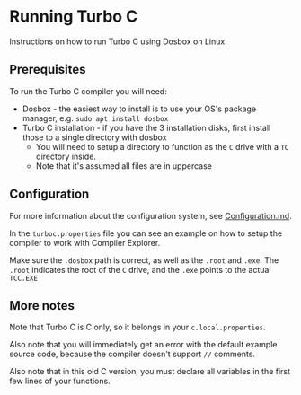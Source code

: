 # Running Turbo C

Instructions on how to run Turbo C using Dosbox on Linux.

## Prerequisites

To run the Turbo C compiler you will need:

- Dosbox - the easiest way to install is to use your OS's package manager, e.g. `sudo apt install dosbox`
- Turbo C installation - if you have the 3 installation disks, first install those to a single directory with dosbox
  - You will need to setup a directory to function as the `C` drive with a `TC` directory inside.
  - Note that it's assumed all files are in uppercase

## Configuration

For more information about the configuration system, see [Configuration.md](Configuration.md).

In the `turboc.properties` file you can see an example on how to setup the compiler to work with Compiler Explorer.

Make sure the `.dosbox` path is correct, as well as the `.root` and `.exe`. The `.root` indicates the root of the `C`
drive, and the `.exe` points to the actual `TCC.EXE`

## More notes

Note that Turbo C is C only, so it belongs in your `c.local.properties`.

Also note that you will immediately get an error with the default example source code, because the compiler doesn't
support `//` comments.

Also note that in this old C version, you must declare all variables in the first few lines of your functions.
